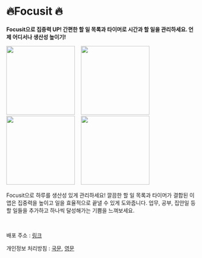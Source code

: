 # 🔥Focusit 🔥

<strong>Focusit으로 집중력 UP! 간편한 할 일 목록과 타이머로 시간과 할 일을 관리하세요. 언제 어디서나 생산성 높이기!</strong>

<p>
<span>
   <img src="https://github.com/user-attachments/assets/03b05c4a-de89-4be2-8c68-715c0da36ebf" width="180" height="auto" />&nbsp&nbsp&nbsp
</span>
<span>
   <img src="https://github.com/user-attachments/assets/14bf83ee-2a57-4e9f-95fb-0e7915a7baea" width="180" height="auto" />&nbsp&nbsp&nbsp
</span>
<span>
   <img src="https://github.com/user-attachments/assets/3555e880-af97-45b1-8cb0-dadfcd30535a" width="180" height="auto" />&nbsp&nbsp&nbsp
</span>
<span>
   <img src="https://github.com/user-attachments/assets/f753e7b1-5e3f-4227-abf0-cd41e79bedea" width="180" height="auto" />&nbsp&nbsp&nbsp
</span>
</p>

Focusit으로 하루를 생산성 있게 관리하세요! 깔끔한 할 일 목록과 타이머가 결합된 이 앱은 집중력을 높이고 일을 효율적으로 끝낼 수 있게 도와줍니다. 업무, 공부, 집안일 등 할 일들을 추가하고 하나씩 달성해가는 기쁨을 느껴보세요.

<br />

배포 주소 : [링크](https://apps.apple.com/us/app/focusit-할-일-목록-타이머/id6742450811?ppid=a5d8ef56-6756-458a-9af9-1d1e0ed399ed)

개인정보 처리방침 : [국문](https://sites.google.com/view/focusit-privacy-policy-ko/%ED%99%88), [영문](https://sites.google.com/view/focusit-privacy-policy-en/%ED%99%88)
